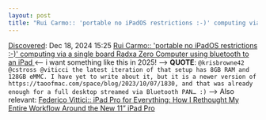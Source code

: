 ```yaml
---
layout: post
title: "Rui Carmo:: 'portable no iPadOS restrictions :-)' computing via a single board Radxa Zero Computer using bluetooth to an iPad "
---
```

[Discovered](http://rolandtanglao.com/2020/07/29/p1-blogthis-checkvist-list-links-to-blog/): Dec 18, 2024 15:25 [Rui Carmo:: 'portable no iPadOS restrictions :-)' computing via a single board Radxa Zero Computer using bluetooth to an iPad ](https://mastodon.social/@rcarmo/113676218846578318) <-- i want something like this in 2025! --> **QUOTE**: `@krisbrowne42 @cstross @viticci the latest iteration of that setup has 8GB RAM and 128GB eMMC. I have yet to write about it, but it is a newer version of https://taoofmac.com/space/blog/2023/10/07/1830, and that was already enough for a full desktop streamed via Bluetooth PAN… :)` --> Also relevant: [Federico Vittici:: iPad Pro for Everything: How I Rethought My Entire Workflow Around the New 11” iPad Pro](https://www.macstories.net/stories/ipad-pro-for-everything/)
